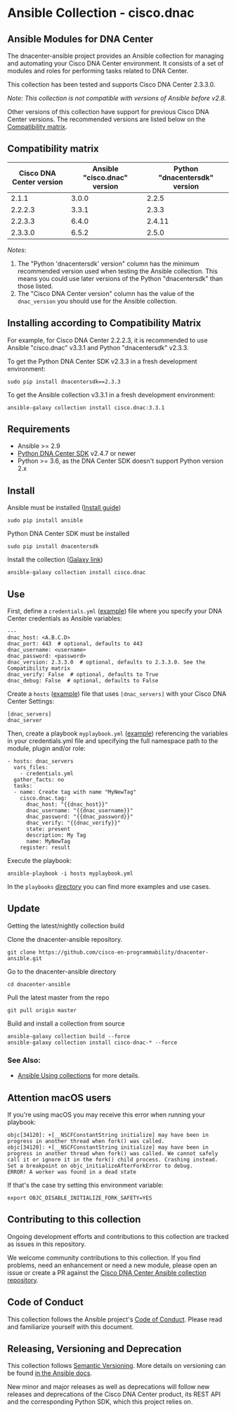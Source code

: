 # Ansible Collection - cisco.dnac

## Ansible Modules for DNA Center

The dnacenter-ansible project provides an Ansible collection for managing and automating your Cisco DNA Center environment. It consists of a set of modules and roles for performing tasks related to DNA Center.

This collection has been tested and supports Cisco DNA Center 2.3.3.0.

*Note: This collection is not compatible with versions of Ansible before v2.8.*

Other versions of this collection have support for previous Cisco DNA Center versions. The recommended versions are listed below on the [Compatibility matrix](https://github.com/cisco-en-programmability/dnacenter-ansible#compatibility-matrix).

## Compatibility matrix

| Cisco DNA Center version | Ansible "cisco.dnac" version | Python "dnacentersdk" version |
|--------------------------|------------------------------|-------------------------------|
| 2.1.1                    | 3.0.0                        | 2.2.5                         |
| 2.2.2.3                  | 3.3.1                        | 2.3.3                         |
| 2.2.3.3                  | 6.4.0                        | 2.4.11                        |
| 2.3.3.0                  | 6.5.2                        | 2.5.0                         |

*Notes*:


1. The "Python 'dnacentersdk' version" column has the minimum recommended version used when testing the Ansible collection. This means you could use later versions of the Python "dnacentersdk" than those listed.
2. The "Cisco DNA Center version" column has the value of the `dnac_version` you should use for the Ansible collection.

## Installing according to Compatibility Matrix

For example, for Cisco DNA Center 2.2.2.3, it is recommended to use Ansible "cisco.dnac" v3.3.1 and Python "dnacentersdk" v2.3.3.

To get the Python DNA Center SDK v2.3.3 in a fresh development environment:
```
sudo pip install dnacentersdk==2.3.3
```

To get the Ansible collection v3.3.1 in a fresh development environment:
```
ansible-galaxy collection install cisco.dnac:3.3.1
```

## Requirements
- Ansible >= 2.9
- [Python DNA Center SDK](https://github.com/cisco-en-programmability/dnacentersdk) v2.4.7 or newer
- Python >= 3.6, as the DNA Center SDK doesn't support Python version 2.x

## Install
Ansible must be installed ([Install guide](https://docs.ansible.com/ansible/latest/installation_guide/intro_installation.html))
```
sudo pip install ansible
```

Python DNA Center SDK must be installed
```
sudo pip install dnacentersdk
```

Install the collection ([Galaxy link](https://galaxy.ansible.com/cisco/dnac))
```
ansible-galaxy collection install cisco.dnac
```
## Use
First, define a `credentials.yml` ([example](https://github.com/cisco-en-programmability/dnacenter-ansible/blob/main/playbooks/credentials.template)) file where you specify your DNA Center credentials as Ansible variables:
```
---
dnac_host: <A.B.C.D>
dnac_port: 443  # optional, defaults to 443
dnac_username: <username>
dnac_password: <password>
dnac_version: 2.3.3.0  # optional, defaults to 2.3.3.0. See the Compatibility matrix
dnac_verify: False  # optional, defaults to True
dnac_debug: False  # optional, defaults to False
```

Create a `hosts` ([example](https://github.com/cisco-en-programmability/dnacenter-ansible/blob/main/playbooks/hosts)) file that uses `[dnac_servers]` with your Cisco DNA Center Settings:
```
[dnac_servers]
dnac_server
```

Then, create a playbook `myplaybook.yml` ([example](https://github.com/cisco-en-programmability/dnacenter-ansible/blob/main/playbooks/tag.yml)) referencing the variables in your credentials.yml file and specifying the full namespace path to the module, plugin and/or role:
```
- hosts: dnac_servers
  vars_files:
    - credentials.yml
  gather_facts: no
  tasks:
  - name: Create tag with name "MyNewTag"
    cisco.dnac.tag:
      dnac_host: "{{dnac_host}}"
      dnac_username: "{{dnac_username}}"
      dnac_password: "{{dnac_password}}"
      dnac_verify: "{{dnac_verify}}"
      state: present
      description: My Tag
      name: MyNewTag
    register: result
```

Execute the playbook:
```
ansible-playbook -i hosts myplaybook.yml
```
In the `playbooks` [directory](https://github.com/cisco-en-programmability/dnacenter-ansible/blob/main/playbooks) you can find more examples and use cases.


## Update
Getting the latest/nightly collection build

Clone the dnacenter-ansible repository.
```
git clone https://github.com/cisco-en-programmability/dnacenter-ansible.git
```

Go to the dnacenter-ansible directory
```
cd dnacenter-ansible
```

Pull the latest master from the repo
```
git pull origin master
```

Build and install a collection from source
```
ansible-galaxy collection build --force
ansible-galaxy collection install cisco-dnac-* --force
```

### See Also:

* [Ansible Using collections](https://docs.ansible.com/ansible/latest/user_guide/collections_using.html) for more details.

## Attention macOS users

If you're using macOS you may receive this error when running your playbook:

```
objc[34120]: +[__NSCFConstantString initialize] may have been in progress in another thread when fork() was called.
objc[34120]: +[__NSCFConstantString initialize] may have been in progress in another thread when fork() was called. We cannot safely call it or ignore it in the fork() child process. Crashing instead. Set a breakpoint on objc_initializeAfterForkError to debug.
ERROR! A worker was found in a dead state
```

If that's the case try setting this environment variable:
```
export OBJC_DISABLE_INITIALIZE_FORK_SAFETY=YES
```

## Contributing to this collection

Ongoing development efforts and contributions to this collection are tracked as issues in this repository.

We welcome community contributions to this collection. If you find problems, need an enhancement or need a new module, please open an issue or create a PR against the [Cisco DNA Center Ansible collection repository](https://github.com/cisco-en-programmability/dnacenter-ansible/issues).

## Code of Conduct
This collection follows the Ansible project's
[Code of Conduct](https://docs.ansible.com/ansible/devel/community/code_of_conduct.html).
Please read and familiarize yourself with this document.

## Releasing, Versioning and Deprecation

This collection follows [Semantic Versioning](https://semver.org/). More details on versioning can be found [in the Ansible docs](https://docs.ansible.com/ansible/latest/dev_guide/developing_collections.html#collection-versions).

New minor and major releases as well as deprecations will follow new releases and deprecations of the Cisco DNA Center product, its REST API and the corresponding Python SDK, which this project relies on. 
